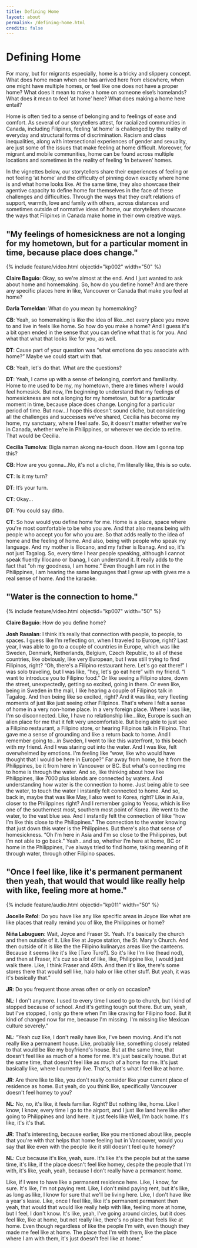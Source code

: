 ```yaml
---
title: Defining Home
layout: about
permalink: /defining-home.html
credits: false
---
```

# Defining Home

For many, but for migrants especially, home is a tricky and slippery concept. What does home mean when one has arrived here from elsewhere, when one might have multiple homes, or feel like one does not have a proper home? What does it mean to make a home on someone else’s homelands? What does it mean to feel ‘at home’ here? What does making a home here entail?  

Home is often tied to a sense of belonging and to feelings of ease and comfort. As several of our storytellers attest, for racialized communities in Canada, including Filipinxs, feeling ‘at home’ is challenged by the reality of everyday and structural forms of discrimination. Racism and class inequalities, along with intersectional experiences of gender and sexuality, are just some of the issues that make feeling at home difficult. Moreover, for migrant and mobile communities, home can be found across multiple locations and sometimes in the reality of feeling ‘in between’ homes.  

In the vignettes below, our storytellers share their experiences of feeling or not feeling ‘at home’ and the difficulty of pinning down exactly where home is and what home looks like. At the same time, they also showcase their agentive capacity to define home for themselves in the face of these challenges and difficulties. Through the ways that they craft relations of support, warmth, love and family with others, across distances and sometimes outside of normative ideas of home, our storytellers showcase the ways that Filipinxs in Canada make home in their own creative ways.

## "My feelings of homesickness are not a longing for my hometown, but for a particular moment in time, because place does change."

{% include feature/video.html objectid="kp002" width="50" %}

**Claire Baguio**: Okay, so we're almost at the end. And I just wanted to ask about home and homemaking. So, how do you define home? And are there any specific places here in like, Vancouver or Canada that make you feel at home? 
 
**Darla Tomeldan**: What do you mean by homemaking? 
 
**CB**: Yeah, so homemaking is like the idea of like...not every place you move to and live in feels like home. So how do you make a home? And I guess it's a bit open ended in the sense that you can define what that is for you. And what that what that looks like for you, as well.  
 
**DT**: Cause part of your question was “what emotions do you associate with home?” Maybe we could start with that.  

**CB**: Yeah, let's do that. What are the questions? 
 
**DT**: Yeah, I came up with a sense of belonging, comfort and familiarity. Home to me used to be my, my hometown, there are times where I would feel homesick. But now, I’m beginning to understand that my feelings of homesickness are not a longing for my hometown, but for a particular moment in time, because place does change. Longing for a particular period of time. But now…I hope this doesn't sound cliche, but considering all the challenges and successes we've shared, Cecilia has become my home, my sanctuary, where I feel safe. So, it doesn't matter whether we're in Canada, whether we’re in Philippines, or wherever we decide to retire. That would be Cecilia.  
 
**Cecilia Tumolva**: Bigla naman akong na-touch doon. How am I gonna top this? 
 
**CB**: How are you gonna...No, it's not a cliche, I'm literally like, this is so cute.  
 
**CT**: Is it my turn? 
 
**DT**: It’s your turn.  
 
**CT**: Okay... 
 
**DT**: You could say ditto.  
 
**CT**: So how would you define home for me. Home is a place, space where you're most comfortable to be who you are. And that also means being with people who accept you for who you are. So that adds really to the idea of home and the feeling of home. And also, being with people who speak my language. And my mother is Illocano, and my father is Ibanag. And so, it's not just Tagalog. So, every time I hear people speaking, although I cannot speak fluently Illocano or Ibanag, I can understand it. It really adds to the fact that “oh my goodness, I am home.” Even though I am not in the Philippines, I am hearing the same languages that I grew up with gives me a real sense of home. And the karaoke. 

## "Water is the connection to home."

{% include feature/video.html objectid="kp007" width="50" %}

**Claire Baguio**:
How do you define home?

**Josh Rasalan**: I think it’s really that connection with people, to people, to spaces.
I guess like I’m reflecting on, when I traveled to Europe, right? Last year, I was able to go to a couple of countries in Europe, which was like Sweden, Denmark, Netherlands, Belgium, Czech Republic, to all of these countries, like obviously, like very European, but I was still trying to find Filipinos, right? “Oh, there's a Filipino restaurant here. Let's go eat there!” I was solo traveling, but I was like, “hey, let's go eat here” with my friend. “I want to introduce you to Filipino food.” Or like seeing a Filipino store, down the street, unexpectedly, getting so excited, going in there. Or even like, being in Sweden in the mall, I like hearing a couple of Filipinos talk in Tagalog. And then being like so excited, right?
And it was like, very fleeting moments of just like just seeing other Filipinos. That's where I felt a sense of home in a very non-home place. In a very foreign place. Where I was like, I'm so disconnected. Like, I have no relationship like...like, Europe is such an alien place for me that it felt very uncomfortable. But being able to just see a Filipino restaurant, a Filipino store, or hearing Filipinos talk in Filipino. That gave me a sense of grounding and like a return back to home.
And I remember going to...in Sweden, I went to like this waterfront, to this beach with my friend. And I was staring out into the water. And I was like, felt overwhelmed by emotions. I'm feeling like “wow, like who would have thought that I would be here in Europe?” Far away from home, be it from the Philippines, be it from here in Vancouver or BC. But what's connecting me to home is through the water.
And so, like thinking about how like Philippines, like 7000 plus islands are connected by waters. And understanding how water is the connection to home. Just being able to see the water, to touch the water I instantly felt connected to home. 
And so, back in, maybe that was like May, I also went to Korea, right? Like in Asia, closer to the Philippines right? And I remember going to Yeosu, which is like one of the southernest most, southern most point of Korea. We went to the water, to the vast blue sea. And I instantly felt the connection of liike “how I’m like this close to the Philippines.” The connection to the water knowing that just down this water is the Philippines. But there's also that sense of homesickness. “Oh I’m here in Asia and I'm so close to the Philippines, but I’m not able to go back.”
Yeah…and so, whether I’m here at home, BC or home in the Philippines, I've always tried to find home, taking meaning of it through water, through other Filipino spaces.

## "Once I feel like, like it's permanent permanent then yeah, that would that would like really help with like, feeling more at home."

{% include feature/audio.html objectid="kp011" width="50" %}

**Jocelle Refol**: Do you have like any like specific areas in Joyce like what are like places that really remind you of like, the Philippines or home? 

**Niña Labuguen**: Wait, Joyce and Fraser St. Yeah. It's basically the church and then outside of it. Like like at Joyce station, the St. Mary's Church. And then outside of it is like the the Filipino kulinaryas areas like the canteens. Because it seems like it's like [Turo Turo?]. So it's like  I'm like (head nod), and then at Fraser, it's cuz so a lot of like, like, Philippine like, I would just walk there. Like, I think Fraser and 49th. And then it's like, there's some stores there that would sell like, halo halo or like other stuff. But yeah, it was it's basically that.”

**JR**: Do you frequent those areas often or only on occasion? 

**NL**: I don't anymore. I used to every time I used to go to church, but I kind of stopped because of school. And it's getting tough out there. But um, yeah, but I've stopped, I only go there when I'm like craving for Filipino food. But it kind of changed now for me, because I'm missing. I'm missing like Mexican culture severely.” 

**NL**: “Yeah cuz like, I don't really have like, I've been moving. And it's not really like a permanent house. Like, probably like, something closely related to that would be like my boyfriend's house. But at the same time, that doesn't feel like as much of a home for me. It's just basically house. But at the same time, that doesn't feel like as much of a home for me. It's just basically like, where I currently live. That's, that's what I feel like at home.

**JR**: Are there like to like, you don't really consider like your current place of residence as home. But yeah, do you think like, specifically Vancouver doesn't feel homey to you?

**NL**: No, no, it's like, it feels familiar. Right? But nothing like, home. Like I know, I know, every time I go to the airport, and I just like land here like after going to Philippines and land here. It just feels like Well, I'm back home. It's like, it's it's that.

**JR**: That's interesting, because earlier, like you mentioned about like, people that you're with that helps that home feeling but in Vancouver, would you say that like even with the people like it still doesn't feel quite homey?

**NL**: Cuz because it's like, yeah, sure. It's like it's the people but at the same time, it's like, if the place doesn't feel like homey, despite the people that I'm with, it's like, yeah, yeah, because I don't really have a permanent home.

Like, if I were to have like a permanent residence here. Like, I know, for sure. It's like, I'm not paying rent. Like, I don't mind paying rent, but it's like, as long as like, I know for sure that we'll be living here. Like, I don't have like a year's lease. Like, once I feel like, like it's permanent permanent then yeah, that would that would like really help with like, feeling more at home, but I feel, I don't know. It's like, yeah, I've going around circles, but it does feel like, like at home, but not really like, there's no place that feels like at home. Even though regardless of like the people I'm with, even though they made me feel like at home. The place that I'm with them, like the place where I am with them, it's just doesn't feel like at home.”